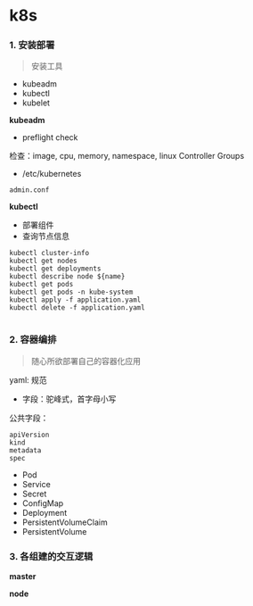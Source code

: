 # k8s

### 1. 安装部署

> 安装工具

- kubeadm
- kubectl
- kubelet

**kubeadm**

- preflight check

检查：image, cpu, memory, namespace, linux Controller Groups

- /etc/kubernetes

```text
admin.conf

```

**kubectl**

- 部署组件
- 查询节点信息


```text
kubectl cluster-info
kubectl get nodes
kubectl get deployments
kubectl describe node ${name}
kubectl get pods 
kubectl get pods -n kube-system
kubectl apply -f application.yaml
kubectl delete -f application.yaml


```


### 2. 容器编排

> 随心所欲部署自己的容器化应用

yaml: 规范

- 字段：驼峰式，首字母小写


公共字段：

```text
apiVersion
kind
metadata
spec
```



- Pod
- Service
- Secret
- ConfigMap
- Deployment
- PersistentVolumeClaim
- PersistentVolume

### 3. 各组建的交互逻辑

**master**

**node**
